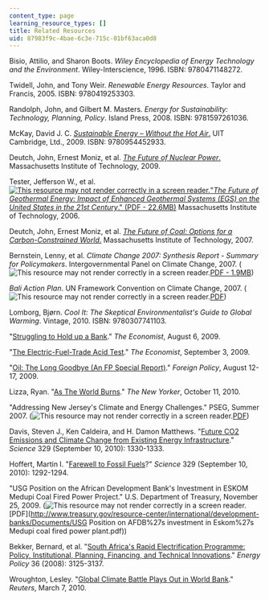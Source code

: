 ```yaml
---
content_type: page
learning_resource_types: []
title: Related Resources
uid: 87983f9c-4bae-6c3e-715c-01bf63aca0d8
---
```


Bisio, Attilio, and Sharon Boots. _Wiley Encyclopedia of Energy Technology and the Environment_. Wiley-Interscience, 1996. ISBN: 9780471148272.

Twidell, John, and Tony Weir. _Renewable Energy Resources_. Taylor and Francis, 2005. ISBN: 9780419253303.

Randolph, John, and Gilbert M. Masters. _Energy for Sustainability: Technology, Planning, Policy_. Island Press, 2008. ISBN: 9781597261036.

McKay, David J. C. [_Sustainable Energy – Without the Hot Air_.](http://www.withouthotair.com/download.html) UIT Cambridge, Ltd., 2009. ISBN: 9780954452933.

Deutch, John, Ernest Moniz, et al. [_The Future of Nuclear Power_.](http://web.mit.edu/nuclearpower/) Massachusetts Institute of Technology, 2009.

Tester, Jefferson W., et al. [![This resource may not render correctly in a screen reader.](/images/inacessible.gif)"_The Future of Geothermal Energy: Impact of Enhanced Geothermal Systems (EGS) on the United States in the 21st Century_." (PDF - 22.6MB)](https://energy.mit.edu/wp-content/uploads/2006/11/MITEI-The-Future-of-Geothermal-Energy.pdf) Massachusetts Institute of Technology, 2006.

Deutch, John, Ernest Moniz, et al. [_The Future of Coal: Options for a Carbon-Constrained World_.](http://web.mit.edu/coal/) Massachusetts Institute of Technology, 2007.

Bernstein, Lenny, et al. _Climate Change 2007: Synthesis Report - Summary for Policymakers_. Intergovernmental Panel on Climate Change, 2007. (![This resource may not render correctly in a screen reader.](/images/inacessible.gif)[PDF - 1.9MB](http://www.ipcc.ch/pdf/assessment-report/ar4/syr/ar4_syr_spm.pdf))

_Bali Action Plan_. UN Framework Convention on Climate Change, 2007. (![This resource may not render correctly in a screen reader.](/images/inacessible.gif)[PDF](http://unfccc.int/resource/docs/2007/cop13/eng/06a01.pdf#page=3))

Lomborg, Bjørn. _Cool It: The Skeptical Environmentalist's Guide to Global Warming_. Vintage, 2010. ISBN: 9780307741103.

"[Struggling to Hold up a Bank](http://www.economist.com/node/14183061?story_id=14183061)." _The Economist_, August 6, 2009.

"[The Electric-Fuel-Trade Acid Test](http://www.economist.com/node/14362092?story_id=14362092)." _The Economist_, September 3, 2009.

"[Oil: The Long Goodbye (An FP Special Report)](https://foreignpolicy.com/2009/10/21/live-broadcast-oil-the-long-goodbye/)." _Foreign Policy_, August 12-17, 2009.

Lizza, Ryan. "[As The World Burns](http://www.newyorker.com/reporting/2010/10/11/101011fa_fact_lizza)." _The New Yorker_, October 11, 2010.

"Addressing New Jersey's Climate and Energy Challenges." PSEG, Summer 2007. (![This resource may not render correctly in a screen reader.](/images/inacessible.gif)[PDF](http://www.pseg.com/info/environment/pdf/white_paper.pdf))

Davis, Steven J., Ken Caldeira, and H. Damon Matthews. "[Future CO2 Emissions and Climate Change from Existing Energy Infrastructure](http://dx.doi.org/10.1126/science.1188566)." _Science_ 329 (September 10, 2010): 1330-1333.

Hoffert, Martin I. "[Farewell to Fossil Fuels](http://dx.doi.org/10.1126/science.1195449)?" _Science_ 329 (September 10, 2010): 1292-1294.

"USG Position on the African Development Bank's Investment in ESKOM Medupi Coal Fired Power Project." U.S. Department of Treasury, November 25, 2009. (![This resource may not render correctly in a screen reader.](/images/inacessible.gif)[PDF](http://www.treasury.gov/resource-center/international/development-banks/Documents/USG Position on AFDB%27s investment in Eskom%27s Medupi coal fired power plant.pdf))

Bekker, Bernard, et al. "[South Africa's Rapid Electrification Programme: Policy, Institutional, Planning, Financing, and Technical Innovations](http://dx.doi.org/10.1016/j.enpol.2008.04.014)." _Energy Policy_ 36 (2008): 3125-3137.

Wroughton, Lesley. "[Global Climate Battle Plays Out in World Bank](https://www.reuters.com/article/us-worldbank-coal-analysis/global-climate-battle-plays-out-in-world-bank-idUSTRE6260GW20100307)." _Reuters_, March 7, 2010.